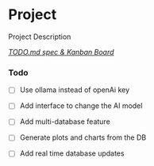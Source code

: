 # Project

Project Description

<em>[TODO.md spec & Kanban Board](https://bit.ly/3fCwKfM)</em>

### Todo

- [ ] Use ollama instead of openAi key  
- [ ] Add interface to change the AI model  
- [ ] Add multi-database feature  
- [ ] Generate plots and charts from the DB  
- [ ] Add real time database updates  





